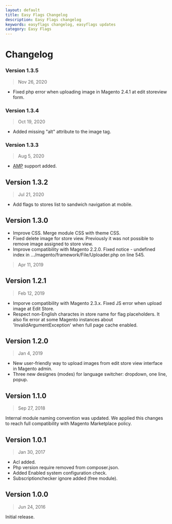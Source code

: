 ```yaml
---
layout: default
title: Easy Flags Changelog
description: Easy Flags changelog
keywords: easyflags changelog, easyflags updates
category: Easy Flags
---
```


# Changelog

### Version 1.3.5

> Nov 26, 2020

  - Fixed php error when uploading image in Magento 2.4.1 at edit storeview form.

### Version 1.3.4

> Oct 19, 2020

 -  Added missing "alt" attribute to the image tag.

### Version 1.3.3

> Aug 5, 2020

 -  [AMP](/m2/extensions/amp/) support added.

## Version 1.3.2

> Jul 21, 2020

  - Add flags to stores list to sandwich navigation at mobile.

## Version 1.3.0

 -  Improve CSS. Merge module CSS with theme CSS.
 -  Fixed delete image for store view. Previously it was not possible to remove image assigned to store view.
 -  Improve compatibility with Magento 2.2.0. Fixed notice - undefined index in .../magento/framework/File/Uploader.php on line 545.

> Apr 11, 2019

## Version 1.2.1

> Feb 12, 2019

 -  Imporve compatibility with Magento 2.3.x. Fixed JS error when upload image at Edit Store.
 -  Respect non-English charactes in store name for flag placeholders. It also fix error at some Magento instances about 'InvalidArgumentException' when full page cache enabled.

## Version 1.2.0

> Jan 4, 2019

 -  New user-friendly way to upload images from edit store view interface in Magento admin.
 -  Three new designes (modes) for language switcher: dropdown, one line, popup.

## Version 1.1.0

> Sep 27, 2018

Internal module naming convention was updated. We applied this changes to reach full compatibility with Magento Marketplace policy.

## Version 1.0.1

> Jan 30, 2017

 -  Acl added.
 -  Php version require removed from composer.json.
 -  Added Enabled system configuration check.
 -  Subscriptionchecker ignore added (free module).

## Version 1.0.0

> Jun 24, 2016

Initial release.
